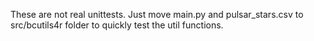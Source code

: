 These are not real unittests. Just move main.py and pulsar_stars.csv to src/bcutils4r folder to quickly test the util functions.